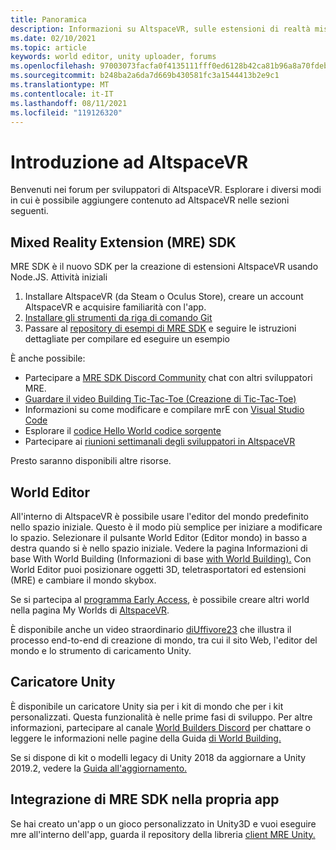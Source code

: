 ```yaml
---
title: Panoramica
description: Informazioni su AltspaceVR, sulle estensioni di realtà mista, sull'editor del mondo e su come ottenere assistenza durante lo sviluppo.
ms.date: 02/10/2021
ms.topic: article
keywords: world editor, unity uploader, forums
ms.openlocfilehash: 97003073facfa0f4135111fff0ed6128b42ca81b96a8a70fdebef22d8988f548
ms.sourcegitcommit: b248ba2a6da7d669b430581fc3a1544413b2e9c1
ms.translationtype: MT
ms.contentlocale: it-IT
ms.lasthandoff: 08/11/2021
ms.locfileid: "119126320"
---
```

# <a name="getting-started-with-altspacevr"></a>Introduzione ad AltspaceVR

Benvenuti nei forum per sviluppatori di AltspaceVR. Esplorare i diversi modi in cui è possibile aggiungere contenuto ad AltspaceVR nelle sezioni seguenti.

## <a name="mixed-reality-extension-mre-sdk"></a>Mixed Reality Extension (MRE) SDK

MRE SDK è il nuovo SDK per la creazione di estensioni AltspaceVR usando Node.JS. Attività iniziali

1. Installare AltspaceVR (da Steam o Oculus Store), creare un account AltspaceVR e acquisire familiarità con l'app.
2. [Installare gli strumenti da riga di comando Git](https://git-scm.com/book/en/v2/Getting-Started-Installing-Git)
3. Passare al [repository di esempi di MRE SDK](https://github.com/Microsoft/mixed-reality-extension-sdk-samples) e seguire le istruzioni dettagliate per compilare ed eseguire un esempio

È anche possibile:

* Partecipare a [MRE SDK Discord Community](https://discord.com/invite/xyBcQec) chat con altri sviluppatori MRE.
* [Guardare il video Building Tic-Tac-Toe (Creazione di Tic-Tac-Toe)](https://www.youtube.com/watch?v=DQHrdK9JSXI&ab_channel=AltspaceVR)
* Informazioni su come modificare e compilare mrE con [Visual Studio Code](https://github.com/Microsoft/mixed-reality-extension-sdk#using-visual-studio-code)
* Esplorare il [codice Hello World codice sorgente](https://github.com/Microsoft/mixed-reality-extension-sdk-samples/tree/master/samples/hello-world)
* Partecipare ai [riunioni settimanali degli sviluppatori in AltspaceVR](https://account.altvr.com/channels/sdk)

Presto saranno disponibili altre risorse.

## <a name="world-editor"></a>World Editor

All'interno di AltspaceVR è possibile usare l'editor del mondo predefinito nello spazio iniziale. Questo è il modo più semplice per iniziare a modificare lo spazio. Selezionare il pulsante World Editor (Editor mondo) in basso a destra quando si è nello spazio iniziale. Vedere la pagina Informazioni di base With World Building (Informazioni di base [with World Building).](../world-building/world-building-getting-started.md) Con World Editor puoi posizionare oggetti 3D, teletrasportatori ed estensioni (MRE) e cambiare il mondo skybox.

Se si partecipa al [programma Early Access](../world-building/early-access.md), è possibile creare altri world nella pagina My Worlds di [AltspaceVR](https://account.altvr.com/users/sign_in).

È disponibile anche un video straordinario [diUffivore23](https://www.youtube.com/watch?v=G8xgR3cDMjk&ab_channel=MarkGill) che illustra il processo end-to-end di creazione di mondo, tra cui il sito Web, l'editor del mondo e lo strumento di caricamento Unity.

## <a name="unity-uploader"></a>Caricatore Unity

È disponibile un caricatore Unity sia per i kit di mondo che per i kit personalizzati. Questa funzionalità è nelle prime fasi di sviluppo. Per altre informazioni, partecipare al canale [World Builders Discord](https://discord.com/invite/Kp59Frb) per chattare o leggere le informazioni nelle pagine della Guida [di World Building.](../world-building/getting-help.md)

Se si dispone di kit o modelli legacy di Unity 2018 da aggiornare a Unity 2019.2, vedere la [Guida all'aggiornamento.](https://developer.altvr.com/upgrade-2019-2/)

## <a name="integrating-the-mre-sdk-into-your-own-app"></a>Integrazione di MRE SDK nella propria app

Se hai creato un'app o un gioco personalizzato in Unity3D e vuoi eseguire mre all'interno dell'app, guarda il repository della libreria [client MRE Unity.](https://github.com/Microsoft/mixed-reality-extension-unity)
